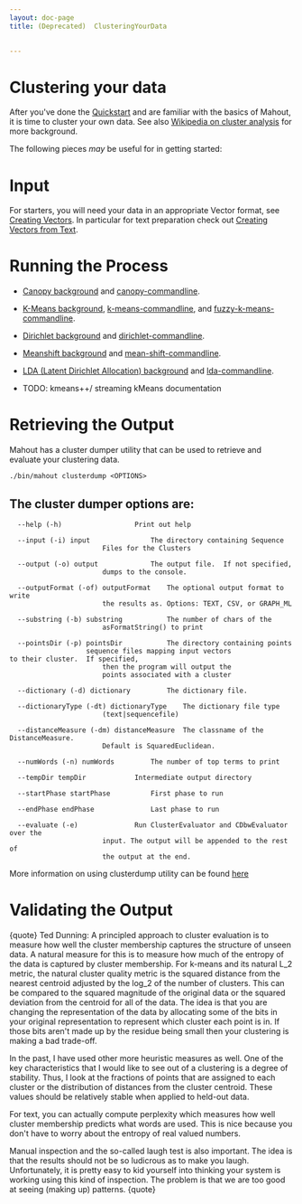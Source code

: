 ```yaml
---
layout: doc-page
title: (Deprecated)  ClusteringYourData

   
---
```


# Clustering your data

After you've done the [Quickstart](quickstart.html) and are familiar with the basics of Mahout, it is time to cluster your own
data. See also [Wikipedia on cluster analysis](en.wikipedia.org/wiki/Cluster_analysis) for more background.

The following pieces *may* be useful for in getting started:

<a name="ClusteringYourData-Input"></a>
# Input

For starters, you will need your data in an appropriate Vector format, see [Creating Vectors](../basics/creating-vectors.html).
In particular for text preparation check out [Creating Vectors from Text](../basics/creating-vectors-from-text.html).


<a name="ClusteringYourData-RunningtheProcess"></a>
# Running the Process

* [Canopy background](canopy-clustering.html) and [canopy-commandline](canopy-commandline.html).

* [K-Means background](k-means-clustering.html), [k-means-commandline](k-means-commandline.html), and
[fuzzy-k-means-commandline](fuzzy-k-means-commandline.html).

* [Dirichlet background](dirichlet-process-clustering.html) and [dirichlet-commandline](dirichlet-commandline.html).

* [Meanshift background](mean-shift-clustering.html) and [mean-shift-commandline](mean-shift-commandline.html).

* [LDA (Latent Dirichlet Allocation) background](-latent-dirichlet-allocation.html) and [lda-commandline](lda-commandline.html).

* TODO: kmeans++/ streaming kMeans documentation


<a name="ClusteringYourData-RetrievingtheOutput"></a>
# Retrieving the Output

Mahout has a cluster dumper utility that can be used to retrieve and evaluate your clustering data.

    ./bin/mahout clusterdump <OPTIONS>


<a name="ClusteringYourData-Theclusterdumperoptionsare:"></a>
## The cluster dumper options are:

      --help (-h)				   Print out help	
	    
      --input (-i) input			   The directory containing Sequence    
    					   Files for the Clusters	    

      --output (-o) output			   The output file.  If not specified,  
    					   dumps to the console.

      --outputFormat (-of) outputFormat	   The optional output format to write
    					   the results as. Options: TEXT, CSV, or GRAPH_ML		 

      --substring (-b) substring		   The number of chars of the	    
    					   asFormatString() to print	
    
      --pointsDir (-p) pointsDir		   The directory containing points  
 					   sequence files mapping input vectors     					   to their cluster.  If specified, 
    					   then the program will output the 
    					   points associated with a cluster 

      --dictionary (-d) dictionary		   The dictionary file. 	    

      --dictionaryType (-dt) dictionaryType    The dictionary file type	    
    					   (text|sequencefile)

      --distanceMeasure (-dm) distanceMeasure  The classname of the DistanceMeasure.
    					   Default is SquaredEuclidean.     

      --numWords (-n) numWords		   The number of top terms to print 

      --tempDir tempDir			   Intermediate output directory

      --startPhase startPhase		   First phase to run

      --endPhase endPhase			   Last phase to run

      --evaluate (-e)			   Run ClusterEvaluator and CDbwEvaluator over the
    					   input. The output will be appended to the rest of
    					   the output at the end.   


More information on using clusterdump utility can be found [here](cluster-dumper.html)

<a name="ClusteringYourData-ValidatingtheOutput"></a>
# Validating the Output

{quote}
Ted Dunning: A principled approach to cluster evaluation is to measure how well the
cluster membership captures the structure of unseen data.  A natural
measure for this is to measure how much of the entropy of the data is
captured by cluster membership.  For k-means and its natural L_2 metric,
the natural cluster quality metric is the squared distance from the nearest
centroid adjusted by the log_2 of the number of clusters.  This can be
compared to the squared magnitude of the original data or the squared
deviation from the centroid for all of the data.  The idea is that you are
changing the representation of the data by allocating some of the bits in
your original representation to represent which cluster each point is in. 
If those bits aren't made up by the residue being small then your
clustering is making a bad trade-off.

In the past, I have used other more heuristic measures as well.  One of the
key characteristics that I would like to see out of a clustering is a
degree of stability.  Thus, I look at the fractions of points that are
assigned to each cluster or the distribution of distances from the cluster
centroid. These values should be relatively stable when applied to held-out
data.

For text, you can actually compute perplexity which measures how well
cluster membership predicts what words are used.  This is nice because you
don't have to worry about the entropy of real valued numbers.

Manual inspection and the so-called laugh test is also important.  The idea
is that the results should not be so ludicrous as to make you laugh.
Unfortunately, it is pretty easy to kid yourself into thinking your system
is working using this kind of inspection.  The problem is that we are too
good at seeing (making up) patterns.
{quote}

